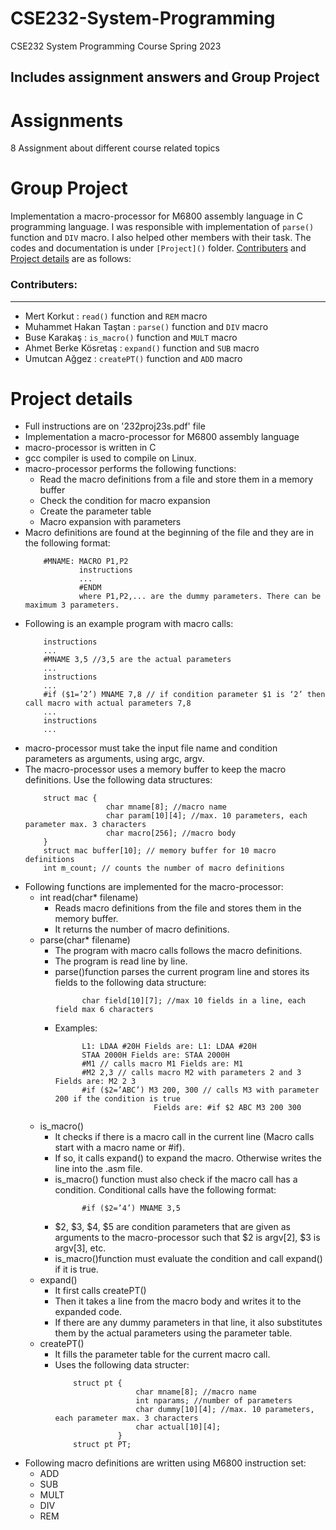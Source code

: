 # CSE232-System-Programming
CSE232 System Programming Course Spring 2023

Includes assignment answers and Group Project
---

# Assignments
8 Assignment about different course related topics

# Group Project

Implementation a macro-processor for M6800 assembly language in C programming language. I was responsible with implementation of `parse()` function and `DIV` macro. I also helped other members with their task. The codes and documentation is under `[Project]()` folder. [Contributers](https://github.com/yuuIind/CSE232-System-Programming/edit/main/README.md#contributers) and [Project details](https://github.com/yuuIind/CSE232-System-Programming/edit/main/README.md#project-details) are as follows:

### Contributers:
---
- Mert Korkut : `read()` function and `REM` macro
- Muhammet Hakan Taştan : `parse()` function and `DIV` macro
- Buse Karakaş : `is_macro()` function and `MULT` macro
- Ahmet Berke Kösretaş : `expand()` function and `SUB` macro
- Umutcan Ağgez : `createPT()` function and `ADD` macro

# Project details
- Full instructions are on '232proj23s.pdf' file
- Implementation a macro-processor for M6800 assembly language
- macro-processor is written in C
- gcc compiler is used to compile on Linux.
- macro-processor performs the following functions:
    - Read the macro definitions from a file and store them in a memory buffer
    - Check the condition for macro expansion
    - Create the parameter table
    - Macro expansion with parameters
- Macro definitions are found at the beginning of the file and they are in the following format:
    ``` 
        #MNAME: MACRO P1,P2
                instructions
                ...
                #ENDM
                where P1,P2,... are the dummy parameters. There can be maximum 3 parameters.
     ```
- Following is an example program with macro calls:
    ```
        instructions
        ...
        #MNAME 3,5 //3,5 are the actual parameters
        ...
        instructions
        ...
        #if ($1=’2’) MNAME 7,8 // if condition parameter $1 is ‘2’ then call macro with actual parameters 7,8
        ...
        instructions
        ...
    ```
- macro-processor must take the input file name and condition parameters as arguments, using argc, argv.
- The macro-processor uses a memory buffer to keep the macro definitions. Use the following data structures:
    ```
        struct mac {
                      char mname[8]; //macro name
                      char param[10][4]; //max. 10 parameters, each parameter max. 3 characters
                      char macro[256]; //macro body
        }
        struct mac buffer[10]; // memory buffer for 10 macro definitions
        int m_count; // counts the number of macro definitions
    ```
- Following functions are implemented for the macro-processor:
    - int read(char* filename)
        - Reads macro definitions from the file and stores them in the memory buffer.
        - It returns the number of macro definitions.
    - parse(char* filename)
        - The program with macro calls follows the macro definitions.
        - The program is read line by line. 
        - parse()function parses the current program line and stores its fields to the following data structure:
          ```
                char field[10][7]; //max 10 fields in a line, each field max 6 characters
          ```
        - Examples:
          ```
                L1: LDAA #20H Fields are: L1: LDAA #20H
                STAA 2000H Fields are: STAA 2000H
                #M1 // calls macro M1 Fields are: M1
                #M2 2,3 // calls macro M2 with parameters 2 and 3 Fields are: M2 2 3
                #if ($2=’ABC’) M3 200, 300 // calls M3 with parameter 200 if the condition is true
                                Fields are: #if $2 ABC M3 200 300
           ```
    - is_macro()
        - It checks if there is a macro call in the current line (Macro calls start with a macro name or #if).
        - If so, it calls expand() to expand the macro. Otherwise writes the line into the .asm file.
        - is_macro() function must also check if the macro call has a condition. Conditional calls have the following format:
          ```
                #if ($2=’4’) MNAME 3,5
          ```
        - $2, $3, $4, $5 are condition parameters that are given as arguments to the macro-processor such that $2 is argv[2], $3 is argv[3], etc.
        - is_macro()function must evaluate the condition and call expand() if it is true.
    - expand()
        - It first calls createPT()
        - Then it takes a line from the macro body and writes it to the expanded code. 
        - If there are any dummy parameters in that line, it also substitutes them by the actual parameters using the parameter table.
    - createPT()
        - It fills the parameter table for the current macro call.
        - Uses the following data structer:
          ```
              struct pt {
                            char mname[8]; //macro name
                            int nparams; //number of parameters
                            char dummy[10][4]; //max. 10 parameters, each parameter max. 3 characters
                            char actual[10][4];
                        }
              struct pt PT;
          ```
- Following macro definitions are written using M6800 instruction set:
    - ADD
    - SUB
    - MULT
    - DIV
    - REM

